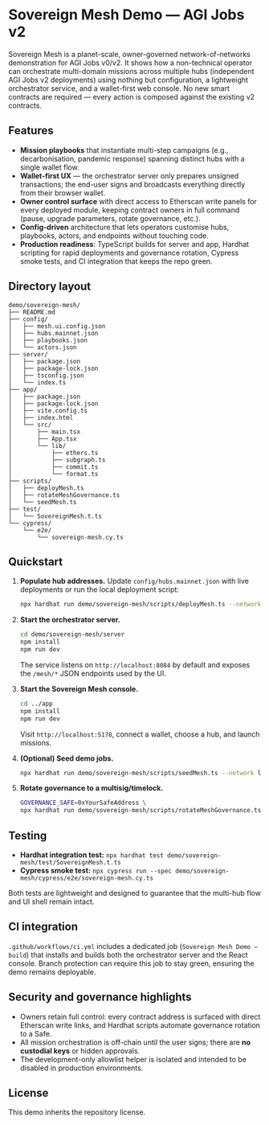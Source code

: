 # Sovereign Mesh Demo — AGI Jobs v2

Sovereign Mesh is a planet-scale, owner-governed network-of-networks demonstration for AGI Jobs v0/v2. It shows how a non-technical operator can orchestrate multi-domain missions across multiple hubs (independent AGI Jobs v2 deployments) using nothing but configuration, a lightweight orchestrator service, and a wallet-first web console. No new smart contracts are required — every action is composed against the existing v2 contracts.

## Features

- **Mission playbooks** that instantiate multi-step campaigns (e.g., decarbonisation, pandemic response) spanning distinct hubs with a single wallet flow.
- **Wallet-first UX** — the orchestrator server only prepares unsigned transactions; the end-user signs and broadcasts everything directly from their browser wallet.
- **Owner control surface** with direct access to Etherscan write panels for every deployed module, keeping contract owners in full command (pause, upgrade parameters, rotate governance, etc.).
- **Config-driven** architecture that lets operators customise hubs, playbooks, actors, and endpoints without touching code.
- **Production readiness**: TypeScript builds for server and app, Hardhat scripting for rapid deployments and governance rotation, Cypress smoke tests, and CI integration that keeps the repo green.

## Directory layout

```
demo/sovereign-mesh/
├── README.md
├── config/
│   ├── mesh.ui.config.json
│   ├── hubs.mainnet.json
│   ├── playbooks.json
│   └── actors.json
├── server/
│   ├── package.json
│   ├── package-lock.json
│   ├── tsconfig.json
│   └── index.ts
├── app/
│   ├── package.json
│   ├── package-lock.json
│   ├── vite.config.ts
│   ├── index.html
│   └── src/
│       ├── main.tsx
│       ├── App.tsx
│       └── lib/
│           ├── ethers.ts
│           ├── subgraph.ts
│           ├── commit.ts
│           └── format.ts
├── scripts/
│   ├── deployMesh.ts
│   ├── rotateMeshGovernance.ts
│   └── seedMesh.ts
├── test/
│   └── SovereignMesh.t.ts
└── cypress/
    └── e2e/
        └── sovereign-mesh.cy.ts
```

## Quickstart

1. **Populate hub addresses.** Update `config/hubs.mainnet.json` with live deployments or run the local deployment script:
   ```bash
   npx hardhat run demo/sovereign-mesh/scripts/deployMesh.ts --network localhost
   ```

2. **Start the orchestrator server.**
   ```bash
   cd demo/sovereign-mesh/server
   npm install
   npm run dev
   ```
   The service listens on `http://localhost:8084` by default and exposes the `/mesh/*` JSON endpoints used by the UI.

3. **Start the Sovereign Mesh console.**
   ```bash
   cd ../app
   npm install
   npm run dev
   ```
   Visit `http://localhost:5178`, connect a wallet, choose a hub, and launch missions.

4. **(Optional) Seed demo jobs.**
   ```bash
   npx hardhat run demo/sovereign-mesh/scripts/seedMesh.ts --network localhost
   ```

5. **Rotate governance to a multisig/timelock.**
   ```bash
   GOVERNANCE_SAFE=0xYourSafeAddress \
   npx hardhat run demo/sovereign-mesh/scripts/rotateMeshGovernance.ts --network mainnet
   ```

## Testing

- **Hardhat integration test:** `npx hardhat test demo/sovereign-mesh/test/SovereignMesh.t.ts`
- **Cypress smoke test:** `npx cypress run --spec demo/sovereign-mesh/cypress/e2e/sovereign-mesh.cy.ts`

Both tests are lightweight and designed to guarantee that the multi-hub flow and UI shell remain intact.

## CI integration

`.github/workflows/ci.yml` includes a dedicated job (`Sovereign Mesh Demo — build`) that installs and builds both the orchestrator server and the React console. Branch protection can require this job to stay green, ensuring the demo remains deployable.

## Security and governance highlights

- Owners retain full control: every contract address is surfaced with direct Etherscan write links, and Hardhat scripts automate governance rotation to a Safe.
- All mission orchestration is off-chain until the user signs; there are **no custodial keys** or hidden approvals.
- The development-only allowlist helper is isolated and intended to be disabled in production environments.

## License

This demo inherits the repository license.
